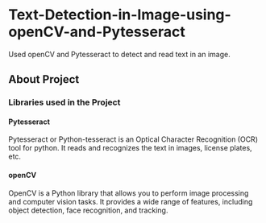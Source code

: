 # Text-Detection-in-Image-using-openCV-and-Pytesseract
Used openCV and Pytesseract to detect and read text in an image.
## About Project
### Libraries used in the Project
#### Pytesseract
Pytesseract or Python-tesseract is an Optical Character Recognition (OCR) tool for python. It reads and recognizes the text in images, license plates, etc.

#### openCV
OpenCV is a Python library that allows you to perform image processing and computer vision tasks. It provides a wide range of features, including object detection, face recognition, and tracking.
